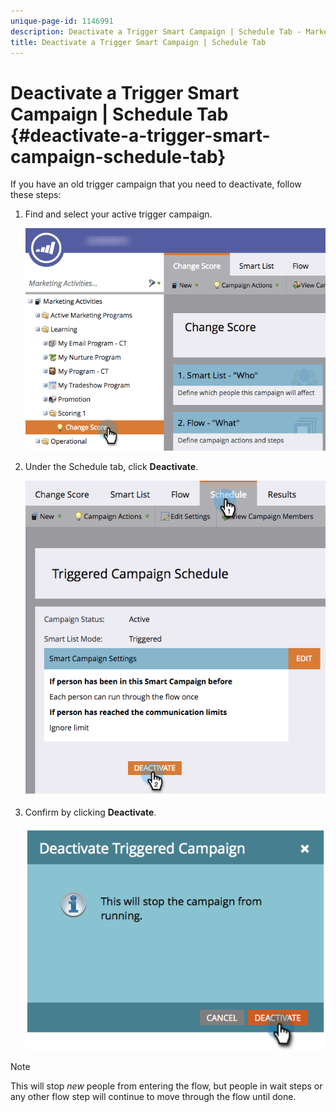 ```yaml
---
unique-page-id: 1146991
description: Deactivate a Trigger Smart Campaign | Schedule Tab - Marketo Docs - Product Documentation
title: Deactivate a Trigger Smart Campaign | Schedule Tab
---
```


# Deactivate a Trigger Smart Campaign | Schedule Tab {#deactivate-a-trigger-smart-campaign-schedule-tab}

If you have an old trigger campaign that you need to deactivate, follow these steps:

1. Find and select your active trigger campaign.

   ![](assets/selectprogram-hands.png)

1. Under the Schedule tab, click **Deactivate**.

   ![](assets/deactivateprogram-hands.png)

1. Confirm by clicking **Deactivate**.

   ![](assets/image2014-9-22-13-3a59-3a6.png)

>[!NOTE]
>
>This will stop *new* people from entering the flow, but people in wait steps or any other flow step will continue to move through the flow until done.

